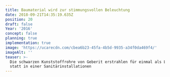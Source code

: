 ```yaml
---
title: Baumaterial wird zur stimmungsvollen Beleuchtung
date: 2018-09-21T14:35:19.635Z
position: 20
draft: false
Year: '2016'
concept: false
planning: true
implementation: true
image: 'https://ucarecdn.com/cbea6b23-45fa-4b5d-9935-a34f0da469f4/'
imageAlt: ''
teaser: >-
  Die schwarzen Kunststoffrohre von Geberit erstrahlen für einmal als Leuchter
  statt in einer Sanitärinstallationen
---
```


